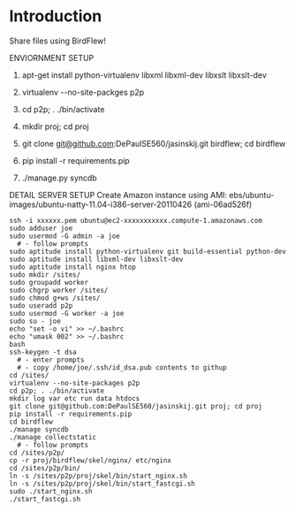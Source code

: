 # Introduction 
Share files using BirdFlew!


ENVIORNMENT SETUP

1) apt-get install python-virtualenv libxml libxml-dev libxslt libxslt-dev

2) virtualenv --no-site-packges p2p

3) cd p2p; . ./bin/activate

4) mkdir proj; cd proj

5) git clone git@github.com:DePaulSE560/jasinskij.git birdflew; cd birdflew

6) pip install -r requirements.pip

7) ./manage.py syncdb 



DETAIL SERVER SETUP
Create Amazon instance using AMI: ebs/ubuntu-images/ubuntu-natty-11.04-i386-server-20110426 (ami-06ad526f)


    ssh -i xxxxxx.pem ubuntu@ec2-xxxxxxxxxxx.compute-1.amazonaws.com
    sudo adduser joe 
    sudo usermod -G admin -a joe
      # - follow prompts 
    sudo aptitude install python-virtualenv git build-essential python-dev 
    sudo aptitude install libxml-dev libxslt-dev 
    sudo aptitude install nginx htop
    sudo mkdir /sites/
    sudo groupadd worker
    sudo chgrp worker /sites/
    sudo chmod g+ws /sites/
    sudo useradd p2p
    sudo usermod -G worker -a joe
    sudo su - joe 
    echo "set -o vi" >> ~/.bashrc
    echo "umask 002" >> ~/.bashrc
    bash 
    ssh-keygen -t dsa
      # - enter prompts 
      # - copy /home/joe/.ssh/id_dsa.pub contents to githup
    cd /sites/
    virtualenv --no-site-packages p2p 
    cd p2p; . ./bin/activate
    mkdir log var etc run data htdocs
    git clone git@github.com:DePaulSE560/jasinskij.git proj; cd proj
    pip install -r requirements.pip
    cd birdflew
    ./manage syncdb 
    ./manage collectstatic
      # - follow prompts 
    cd /sites/p2p/
    cp -r proj/birdflew/skel/nginx/ etc/nginx
    cd /sites/p2p/bin/
    ln -s /sites/p2p/proj/skel/bin/start_nginx.sh
    ln -s /sites/p2p/proj/skel/bin/start_fastcgi.sh
    sudo ./start_nginx.sh 
    ./start_fastcgi.sh
